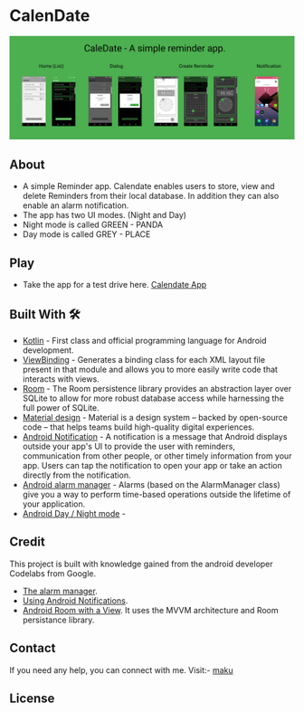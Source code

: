 # CalenDate
![](media/calendate.png)

## About
- A simple Reminder app. Calendate enables users to store, view and delete Reminders from their local database. In addition they can also enable an alarm notification.
- The app has two UI modes. (Night and Day)
- Night mode is called GREEN - PANDA
- Day mode is called GREY - PLACE

## Play
- Take the app for a test drive here. [Calendate App](https://appetize.io/app/p2h3c1trbwcprcznxpf6gf098m)

## Built With 🛠
- [Kotlin](https://kotlinlang.org/) - First class and official programming language for Android development.
- [ViewBinding](https://developer.android.com/topic/libraries/view-binding) - Generates a binding class for each XML layout file present in that module and allows you to more easily write code that interacts with views.
- [Room](https://developer.android.com/topic/libraries/architecture/room?gclid=CjwKCAjwwMn1BRAUEiwAZ_jnEgolz5twQ8VDcXxXd3v6ADuBkkrJ6jvOISrlPYxMTOeUiVo-WOpnuhoCZTAQAvD_BwE&gclsrc=aw.ds) - The Room persistence library provides an abstraction layer over SQLite to allow for more robust database access while harnessing the full power of SQLite.
- [Material design](https://material.io/collections/developer-tutorials/#android-java) - Material is a design system – backed by open-source code – that helps teams build high-quality digital experiences.
- [Android Notification](https://developer.android.com/guide/topics/ui/notifiers/notifications) - A notification is a message that Android displays outside your app's UI to provide the user with reminders, communication from other people, or other timely information from your app. Users can tap the notification to open your app or take an action directly from the notification.
- [Android alarm manager](https://developer.android.com/training/scheduling/alarms) - Alarms (based on the AlarmManager class) give you a way to perform time-based operations outside the lifetime of your application.
- [Android Day / Night mode](https://developer.android.com/guide/topics/ui/look-and-feel/darktheme) - 

## Credit
This project is built with knowledge gained from the android developer Codelabs from Google.
- [The alarm manager](https://codelabs.developers.google.com/codelabs/android-training-alarm-manager/index.html?index=..%2F..android-training#0).
- [Using Android Notifications](https://codelabs.developers.google.com/codelabs/advanced-android-kotlin-training-notifications/#3).
- [Android Room with a View](https://codelabs.developers.google.com/codelabs/android-room-with-a-view/#0).
It uses the MVVM architecture and Room persistance library.

## Contact
If you need any help, you can connect with me.
Visit:- [maku](https://www.linkedin.com/in/maku-mazakpe-700a3a165/)

## License
